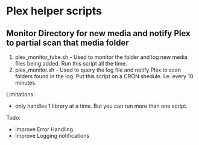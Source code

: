 # Plex helper scripts

## Monitor Directory for new media and notify Plex to partial scan that media folder
1. plex_monitor_tube.sh  - Used to monitor the folder and log new media files being added.  Run this script all the time.
2. plex_monitor.sh - Used to query the log file and notify Plex to scan folders found in the log.  Put this script on a CRON shedule.  I.e. every 10 minutes.

Limitations:
- only handles 1 library at a time.  But you can run more than one script.

Todo:
- Improve Error Handling
- Improve Logging notifications
